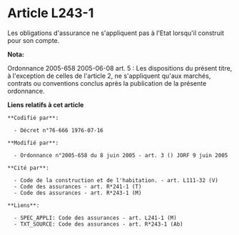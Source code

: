# Article L243-1

Les obligations d'assurance ne s'appliquent pas à l'Etat lorsqu'il construit pour son compte.

**Nota:**

Ordonnance 2005-658 2005-06-08 art. 5 : Les dispositions du présent titre, à l'exception de celles de l'article 2, ne
s'appliquent qu'aux marchés, contrats ou conventions conclus après la publication de la présente ordonnance.

**Liens relatifs à cet article**

	**Codifié par**:

	  - Décret n°76-666 1976-07-16

	**Modifié par**:

	  - Ordonnance n°2005-658 du 8 juin 2005 - art. 3 () JORF 9 juin 2005

	**Cité par**:

	  - Code de la construction et de l'habitation. - art. L111-32 (V)
	  - Code des assurances - art. R*241-1 (T)
	  - Code des assurances - art. R*243-1 (M)

	**Liens**:

	  - SPEC_APPLI: Code des assurances - art. L241-1 (M)
	  - TXT_SOURCE: Code des assurances - art. R*243-1 (Ab)
